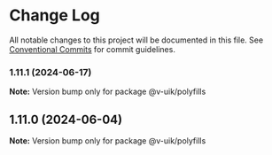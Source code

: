 # Change Log

All notable changes to this project will be documented in this file.
See [Conventional Commits](https://conventionalcommits.org) for commit guidelines.

### 1.11.1 (2024-06-17)

**Note:** Version bump only for package @v-uik/polyfills





## 1.11.0 (2024-06-04)

**Note:** Version bump only for package @v-uik/polyfills
